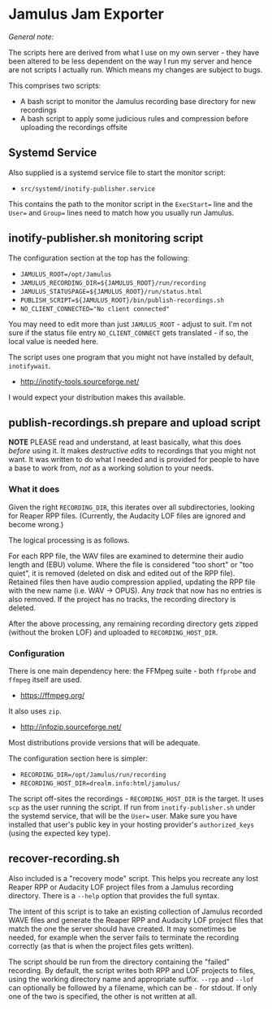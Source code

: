 # Jamulus Jam Exporter

_General note:_

The scripts here are derived from what I use on my own server - they have been altered to be less dependent
on the way I run my server and hence are not scripts I actually run.  Which means my changes are subject to bugs.

This comprises two scripts:
* A bash script to monitor the Jamulus recording base directory for new recordings
* A bash script to apply some judicious rules and compression before uploading the recordings offsite

## Systemd Service
Also supplied is a systemd service file to start the monitor script:
* `src/systemd/inotify-publisher.service`

This contains the path to the monitor script in the `ExecStart=` line and the `User=` and `Group=` lines need to
match how you usually run Jamulus.

## inotify-publisher.sh monitoring script
The configuration section at the top has the following:
* `JAMULUS_ROOT=/opt/Jamulus`
* `JAMULUS_RECORDING_DIR=${JAMULUS_ROOT}/run/recording`
* `JAMULUS_STATUSPAGE=${JAMULUS_ROOT}/run/status.html`
* `PUBLISH_SCRIPT=${JAMULUS_ROOT}/bin/publish-recordings.sh`
* `NO_CLIENT_CONNECTED="No client connected"`

You may need to edit more than just `JAMULUS_ROOT` - adjust to suit.
I'm not sure if the status file entry `NO_CLIENT_CONNECT` gets translated - if so, the local value is needed here.

The script uses one program that you might not have installed by default, `inotifywait`.
* http://inotify-tools.sourceforge.net/

I would expect your distribution makes this available.


## publish-recordings.sh prepare and upload script
**NOTE** PLEASE read and understand, at least basically, what this does _before_ using it.  It makes _destructive edits_
to recordings that you might not want.  It was written to do what I needed and is provided for people to have a base to
work from, _not_ as a working solution to your needs.

### What it does
Given the right `RECORDING_DIR`, this iterates over all subdirectories, looking for Reaper RPP files.
(Currently, the Audacity LOF files are ignored and become wrong.)

The logical processing is as follows.

For each RPP file, the WAV files are examined to determine their audio length and (EBU) volume.  Where the file
is considered "too short" or "too quiet", it is removed (deleted on disk and edited out of the RPP file).
Retained files then have audio compression applied, updating the RPP file with the new name (i.e. WAV -> OPUS).
Any _track_ that now has no entries is also removed.  If the project has no tracks, the recording directory is deleted.

After the above processing, any remaining recording directory gets zipped (without the broken LOF)
and uploaded to `RECORDING_HOST_DIR`.

### Configuration

There is one main dependency here: the FFMpeg suite - both `ffprobe` and `ffmpeg` itself are used.
* https://ffmpeg.org/

It also uses `zip`.
* http://infozip.sourceforge.net/

Most distributions provide versions that will be adequate.

The configuration section here is simpler:
* `RECORDING_DIR=/opt/Jamulus/run/recording`
* `RECORDING_HOST_DIR=drealm.info:html/jamulus/`

The script off-sites the recordings - `RECORDING_HOST_DIR` is the target.  It uses `scp` as the user running the script.
If run from `inotify-publisher.sh` under the systemd service, that will be the `User=` user.  Make sure you have installed
that user's public key in your hosting provider's `authorized_keys` (using the expected key type).


## recover-recording.sh
Also included is a "recovery mode" script.  This helps you recreate any lost Reaper RPP or Audacity LOF
project files from a Jamulus recording directory.  There is a `--help` option that provides the full syntax.

The intent of this script is to take an existing collection of Jamulus recorded WAVE files and generate the
Reaper RPP and Audacity LOF project files that match the one the server should have created.
It may sometimes be needed, for example when the server fails to terminate the recording correctly
(as that is when the project files gets written).

The script should be run from the directory containing the "failed" recording.
By default, the script writes both RPP and LOF projects to files, using the working directory name and appropriate suffix.
`--rpp` and `--lof` can optionally be followed by a filename, which can be `-` for stdout.
If only one of the two is specified, the other is not written at all.
